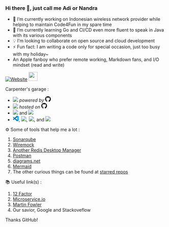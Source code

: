 ### Hi there 👋, just call me Adi or Nandra

- 🔭 I’m currently working on Indonesian wireless network provider while helping to maintain Code4Fun in my spare time
- 🌱 I’m currently learning Go and CI/CD even more fluent to speak in Java with its various components
- 💡 I’m looking to collaborate on open source and cloud development
- ⚡ Fun fact: I am writing a code only for special occasion, just too busy with my holiday~
- An Apple fanboy who prefer remote working, Markdown fans, and I/O mindset (read and write)

[![Website](https://img.shields.io/website?label=adinandra.dharmasurya.id&style=for-the-badge&url=https://adinandra.dharmasurya.id)](https://adinandra.dharmasurya.id) [<img src="https://upload.wikimedia.org/wikipedia/commons/a/a5/Instagram_icon.png" width="28px" height="28px">](https://instagram.com/adinandradrs)

Carpenter's garage : 

- [<img src="https://git-scm.com/images/logos/logomark-orange@2x.png" height="18px">](https://git-scm.com/book/en/v2/Getting-Started-About-Version-Control) *powered by* [<img src="https://raw.githubusercontent.com/github/explore/78df643247d429f6cc873026c0622819ad797942/topics/github/github.png" height="18px">](https://github.com)
- [<img src="https://upload.wikimedia.org/wikipedia/commons/thumb/4/42/Jekyll_%28software%29_Logo.png/440px-Jekyll_%28software%29_Logo.png" height="18px">](https://jekyllrb.com/) *hosted on* [<img src="https://raw.githubusercontent.com/github/explore/78df643247d429f6cc873026c0622819ad797942/topics/github/github.png" height="18px">](https://github.com)
- [<img src="https://wac-cdn.atlassian.com/dam/jcr:a22c9f02-b225-4e34-9f1d-e5ac0265e543/Confluence@2x-blue.png?cdnVersion=309" height="15px">](https://id.atlassian.com/login?continue=https%3A%2F%2Fsupport.atlassian.com%2Fconfluence-server%2F) and [<img src="https://wac-cdn.atlassian.com/dam/jcr:4e1c81b0-ef14-4d7a-89a5-98b66321d1af/trello-logo.png?cdnVersion=309" height="15px">](https://trello.com)
- [<img src="https://raw.githubusercontent.com/github/explore/80688e429a7d4ef2fca1e82350fe8e3517d3494d/topics/visual-studio-code/visual-studio-code.png" height="18px">](https://code.visualstudio.com/), [<img src="https://upload.wikimedia.org/wikipedia/commons/thumb/c/c9/DataGrip.svg/1024px-DataGrip.svg.png" height="18px">](https://www.jetbrains.com/datagrip/), [<img src="https://upload.wikimedia.org/wikipedia/commons/a/ab/Swagger-logo.png" height="20px">](https://swagger.io/), and [<img src="https://typora.io/img/favicon-64.png" height="21px">](https://typora.io/)

⚙️ Some of tools that help me a lot :
1. [Sonarqube](https://github.com/SonarSource/sonarqube)
2. [Wiremock](https://github.com/wiremock/wiremock)
3. [Another Redis Desktop Manager](https://github.com/qishibo/AnotherRedisDesktopManager)
4. [Postman](https://github.com/postmanlabs)
5. [diagrams.net](https://github.com/jgraph/drawio)
6. [Mermaid](https://github.com/mermaid-js/mermaid)
7. The other curious things can be found at [starred repos](https://github.com/adinandradrs?tab=stars)

📚 Useful link(s) : 
1. [12 Factor](https://12factor.net/)
2. [Microservice.io](https://12factor.net/)
3. [Martin Fowler](https://martinfowler.com/)
4. Our savior, Google and Stackoveflow

Thanks GitHub!
<!--
**adinandradrs/adinandradrs** is a ✨ _special_ ✨ repository because its `README.md` (this file) appears on your GitHub profile.

Here are some ideas to get you started:
- 🤔 I’m looking for help with ...
- 💬 Ask me about ...
- 😄 Pronouns: ...
- 📫 How to reach me: ...
-->
